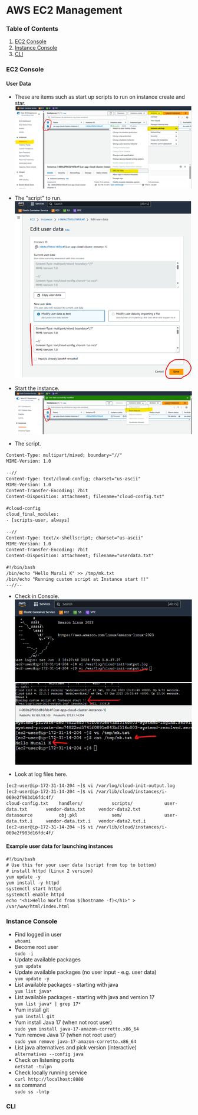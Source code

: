 # AWS EC2 Management

### Table of Contents
1. [EC2 Console](#ec2Console)
2. [Instance Console](#instanceConsole)
3. [CLI](#CLI)

### EC2 Console <a name="ec2Console"></a>

#### User Data
* These are items such as start up scripts to run on instance create and star.<br>
![User Data step 1](docs/aws_ec2_connect_user_data_1.png)

* The "script" to run.<br>
![User Data step 2](docs/aws_ec2_connect_user_data_2.png)

* Start the instance.<br>
![User Data step 3](docs/aws_ec2_connect_user_data_3.png)

* The script.<br>
````shell
Content-Type: multipart/mixed; boundary="//"
MIME-Version: 1.0

--//
Content-Type: text/cloud-config; charset="us-ascii"
MIME-Version: 1.0
Content-Transfer-Encoding: 7bit
Content-Disposition: attachment; filename="cloud-config.txt"

#cloud-config
cloud_final_modules:
- [scripts-user, always]

--//
Content-Type: text/x-shellscript; charset="us-ascii"
MIME-Version: 1.0
Content-Transfer-Encoding: 7bit
Content-Disposition: attachment; filename="userdata.txt"

#!/bin/bash
/bin/echo "Hello Murali K" >> /tmp/mk.txt
/bin/echo "Running custom script at Instance start !!"
--//--
````

* Check in Console.<br>
![User Data step 4](docs/aws_ec2_connect_user_data_4.png)<br>
![User Data step 5](docs/aws_ec2_connect_user_data_5.png)<br>
![User Data step 6](docs/aws_ec2_connect_user_data_6.png) <br>

* Look at log files here.<br>
````shell
[ec2-user@ip-172-31-14-204 ~]$ vi /var/log/cloud-init-output.log 
[ec2-user@ip-172-31-14-204 ~]$ vi /var/lib/cloud/instances/i-069e2f983d16fdc4f/
cloud-config.txt    handlers/           scripts/            user-data.txt       vendor-data.txt     vendor-data2.txt    
datasource          obj.pkl             sem/                user-data.txt.i     vendor-data.txt.i   vendor-data2.txt.i  
[ec2-user@ip-172-31-14-204 ~]$ vi /var/lib/cloud/instances/i-069e2f983d16fdc4f/
````
#### Example user data for launching instances
````shell
#!/bin/bash
# Use this for your user data (script from top to bottom)
# install httpd (Linux 2 version)
yum update -y
yum install -y httpd
systemctl start httpd
systemctl enable httpd
echo "<h1>Hello World from $(hostname -f)</h1>" > /var/www/html/index.html
````

### Instance Console <a name="instanceConsole"></a>
* Find logged in user<br>
``whoami``
* Become root user<br>
``sudo -i``
* Update available packages<br>
``yum update``
* Update available packages (no user input - e.g. user data)<br>
``yum update -y``
* List available packages - starting with java<br>
``yum list java*``
* List available packages - starting with java and version 17<br>
``yum list java* | grep 17*``
* Yum install git<br>
``yum install git``
* Yum install Java 17 (when not root user)<br>
``sudo yum install java-17-amazon-corretto.x86_64``
* Yum remove Java 17 (when not root user)<br>
``sudo yum remove java-17-amazon-corretto.x86_64``
* List java alternatives and pick version (interactive)<br>
``alternatives --config java``
* Check on listening ports<br>
``netstat -tulpn``
* Check locally running service<br>
``curl http://localhost:8080``
* ss command<br>
``sudo ss -lntp``

### CLI <a name="CLI"></a>